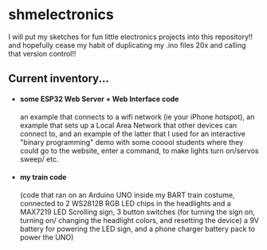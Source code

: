 # shmelectronics
I will put my sketches for fun little electronics projects into this repository!! and hopefully cease my habit of duplicating my .ino files 20x and calling that version control!!

## Current inventory... 
- #### some ESP32 Web Server + Web Interface code
  an example that connects to a wifi network (ie your iPhone hotspot), an example that sets up a Local Area Network that other devices can connect to, and an example of the latter that I used for an interactive "binary programming" demo with some cooool students where they could go to the website, enter a command, to make lights turn on/servos sweep/ etc.
- #### my train code
  (code that ran on an Arduino UNO inside my BART train costume, connected to 2 WS2812B RGB LED chips in the headlights and a MAX7219 LED Scrolling sign, 3 button switches (for turning the sign on, turning on/ changing the headlight colors, and resetting the device) a 9V battery for powering the LED sign, and a phone charger battery pack to power the UNO) 
  
